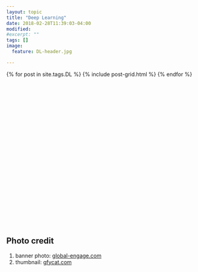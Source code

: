 ```yaml
---
layout: topic
title: "Deep Learning"
date: 2018-02-28T11:39:03-04:00
modified:
#excerpt: ""
tags: []
image:
  feature: DL-header.jpg

---
```


<div class="tiles">
{% for post in site.tags.DL %}
  {% include post-grid.html %}
{% endfor %}
</div><!-- /.tiles -->

<br><br><br><br><br><br><br><br><br><br><br><br><br><br><br><br><br><br><br><br><br><br>

## Photo credit

1. banner photo: [global-engage.com](http://www.global-engage.com/life-science/deep-learning-in-digital-pathology/)
2. thumbnail: [gfycat.com](https://gfycat.com/gifs/detail/ImmaterialBareEasternglasslizard)
